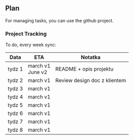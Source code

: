 ## Plan

For managing tasks, you can use the github project.

### Project Tracking

To do, every week sync:

Data   |  ETA                 | Notatka            |
-------|----------------------|--------------------|
tydz 1 | march v1<br/>June v2 |  README + opis projektu      |
tydz 2 | march v1             |  Review design doc z klientem |
tydz 3 | march v1             |                    |
tydz 4 | march v1             |                    |
tydz 5 | march v1             |                    |
tydz 6 | march v1             |                    |
tydz 7 | march v1             |                    |
tydz 8 | march v1             |                    |

